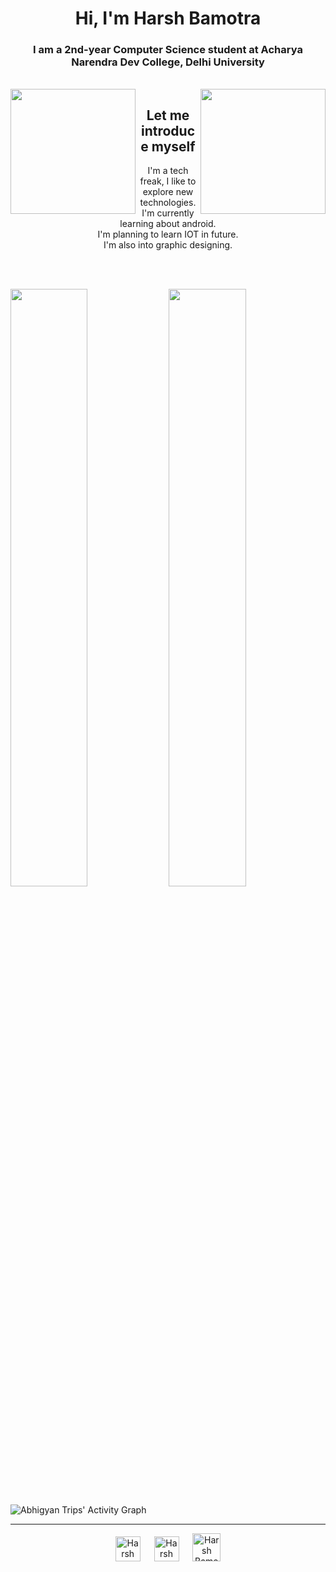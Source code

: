 <h1 align="center">Hi, I'm Harsh Bamotra</h1>
<h3 align="center">I am a 2nd-year Computer Science student at Acharya Narendra Dev College, Delhi University</h3>
<br>

<img align="left" src="https://user-images.githubusercontent.com/77924168/150677303-d0c88172-3d89-4f43-b943-27df3ccb6c5b.gif" width="200px">
<img align="right" src="https://user-images.githubusercontent.com/77924168/150677303-d0c88172-3d89-4f43-b943-27df3ccb6c5b.gif" width="200px">

<div align="center">

## Let me introduce myself      
I'm a tech freak, I like to explore new technologies. <br>
I'm currently learning about android.   <br>
I'm planning to learn IOT in future.  <br>
I'm also into graphic designing.    
  
</div>

<br><br>

<p align="left">
    <img width="49.5%" src="https://github-readme-stats.vercel.app/api?username=HarshBamotra&show_icons=true&theme=gruvbox&hide_border=true" />
    <img width="49.5%" src="https://github-readme-streak-stats.herokuapp.com/?user=HarshBamotra&theme=gruvbox&hide_border=true" />
</p>


![Abhigyan Trips' Activity Graph](https://activity-graph.herokuapp.com/graph?username=HarshBamotra&custom_title=Harsh%20Bamotra's%20Contribution%20Graph&theme=gruvbox&bg_color=282828&hide_border=true&line=d1a01f&point=c58545)

<hr>

<p align="center">
  <a href="https://www.instagram.com/perfect_ography/"><img alt="Harsh Bamotra" width="40px" src="https://cdn.jsdelivr.net/npm/simple-icons@v3/icons/instagram.svg"/></a>
  &emsp;
  <a href="https://www.linkedin.com/in/harshbamotra/"><img alt="Harsh Bamotra" width="40px" src="https://cdn.jsdelivr.net/npm/simple-icons@v3/icons/linkedin.svg"/></a>
  &emsp;
  <a href="https://www.hackerrank.com/harshbamotra123"><img alt="Harsh Bamotra" width="45px" src="https://cdn.jsdelivr.net/npm/simple-icons@v3/icons/hackerrank.svg"/></a>
</p>






